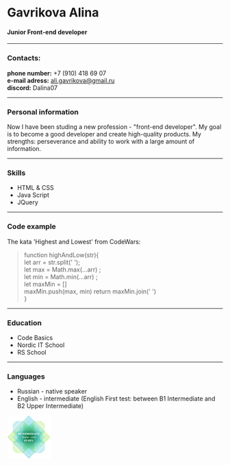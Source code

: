 # Gavrikova Alina 
#### Junior Front-end developer
___
### Contacts:
**phone number:** +7 (910) 418 69 07  
**e-mail adress:** ali.gavrikova@gmail.ru  
**discord:** Dalina07  

___

### Personal information  
Now I have been studing a new profession - "front-end developer". My goal is to become a good developer and create high-quality products. My strengths: perseverance and ability to work with a large amount of information.  

___

### Skills
  * HTML & CSS
  * Java Script
  * JQuery  

___

### Code example
The kata 'Highest and Lowest' from CodeWars:
> function highAndLow(str){  
>let arr = str.split(' ');  
>let max = Math.max(...arr) ;  
>let min = Math.min(...arr) ;  
>let maxMin = []  
>maxMin.push(max, min)
return maxMin.join(' ')  
>}  

___

### Education
  * Code Basics 
  * Nordic IT School
  * RS School  

___

### Languages
  * Russian - native speaker
  * English - intermediate (English First test: between B1 Intermediate and B2 Upper Intermediate) <br>
<img src='mailservice.png' width='20%'>
